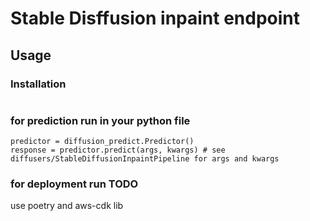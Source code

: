 # Stable Disffusion inpaint endpoint

## Usage

### Installation

```pip install diffusion-predict
```

### for prediction run in your python file

```import diffsusion_predict
predictor = diffusion_predict.Predictor()
response = predictor.predict(args, kwargs) # see diffusers/StableDiffusionInpaintPipeline for args and kwargs
```


### for deployment run TODO

use poetry and aws-cdk lib
